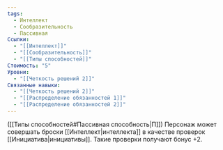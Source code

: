 ```yaml
---
tags:
  - Интеллект
  - Сообразительность
  - Пассивная
Ссылки:
  - "[[Интеллект]]"
  - "[[Сообразительность]]"
  - "[[Типы способностей]]"
Стоимость: "5"
Уровни:
  - "[[Четкость решений 2]]"
Связанные навыки:
  - "[[Четкость решений 2]]"
  - "[[Распределение обязанностей 1]]"
  - "[[Распределение обязанностей 2]]"
---
```

([[Типы способностей#Пассивная способность|П]]) Персонаж может совершать броски [[Интеллект|интеллекта]] в качестве проверок [[Инициатива|инициативы]]. Такие проверки получают бонус +2. 